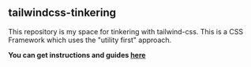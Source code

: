 tailwindcss-tinkering
----

This repository is my space for tinkering with tailwind-css.
This is a CSS Framework which uses the "utility first" approach.

**You can get instructions and guides [here](https://www.youtube.com/redirect?event=video_description&redir_token=QUFFLUhqa1ZhTHljbktkQ1J2NjFqYjE3Y0ZzSDl0N1NTd3xBQ3Jtc0trdXVNVC03RUNpQkJJWGhCOWR5Y01jX1paVFJqeExTcnRBNzZmWFBOYUR1WTlqSmZkWGl2b3NtOXRqeHhjUEZWWlNwNHpWcFNma2hOc1VqVmhtaklSaHNTcG5GSFgyUWpjbzY4V2xYRms3TldsSXJuNA&q=http%3A%2F%2Ftailwindcss.com)**